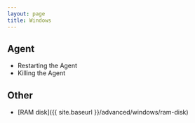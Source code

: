 ```yaml
---
layout: page
title: Windows
---
```


## Agent

* Restarting the Agent
* Killing the Agent


## Other

* [RAM disk]({{ site.baseurl }}/advanced/windows/ram-disk)
